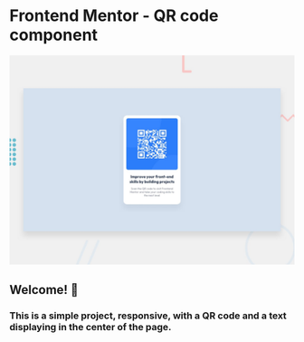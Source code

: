 # Frontend Mentor - QR code component

![Design preview for the QR code component coding challenge](./design/desktop-preview.jpg)

## Welcome! 👋

### This is a simple project, responsive, with a QR code and a text displaying in the center of the page.
